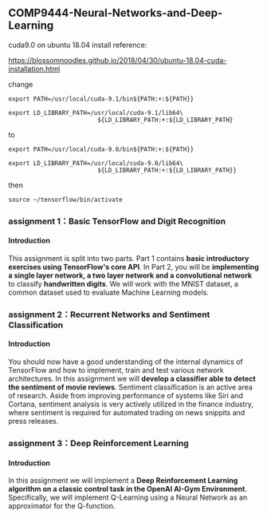 ## COMP9444-Neural-Networks-and-Deep-Learning

cuda9.0 on ubuntu 18.04 install reference: 

https://blossomnoodles.github.io/2018/04/30/ubuntu-18.04-cuda-installation.html

change 
```
export PATH=/usr/local/cuda-9.1/bin${PATH:+:${PATH}}

export LD_LIBRARY_PATH=/usr/local/cuda-9.1/lib64\
                         ${LD_LIBRARY_PATH:+:${LD_LIBRARY_PATH}
```
to
```
export PATH=/usr/local/cuda-9.0/bin${PATH:+:${PATH}}

export LD_LIBRARY_PATH=/usr/local/cuda-9.0/lib64\ 
                         ${LD_LIBRARY_PATH:+:${LD_LIBRARY_PATH}}

```

then

`source ~/tensorflow/bin/activate`


### assignment 1：Basic TensorFlow and Digit Recognition

#### Introduction
This assignment is split into two parts. Part 1 contains **basic introductory exercises using TensorFlow's core API**. In Part 2, you will be **implementing a single layer network, a two layer network and a convolutional network** to classify **handwritten digits**. We will work with the MNIST dataset, a common dataset used to evaluate Machine Learning models.


### assignment 2：Recurrent Networks and Sentiment Classification

#### Introduction
You should now have a good understanding of the internal dynamics of TensorFlow and how to implement, train and test various network architectures. In this assignment we will **develop a classifier able to detect the sentiment of movie reviews**. Sentiment classification is an active area of research. Aside from improving performance of systems like Siri and Cortana, sentiment analysis is very actively utilized in the finance industry, where sentiment is required for automated trading on news snippits and press releases.

### assignment 3：Deep Reinforcement Learning

#### Introduction
In this assignment we will implement a **Deep Reinforcement Learning algorithm on a classic control task in the OpenAI AI-Gym Environment**. Specifically, we will implement Q-Learning using a Neural Network as an approximator for the Q-function.


